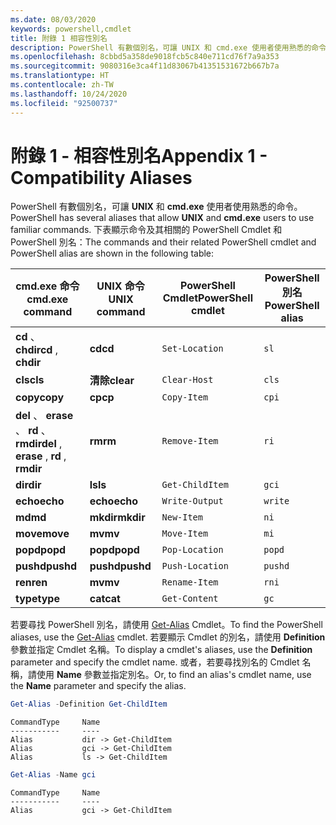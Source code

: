 ```yaml
---
ms.date: 08/03/2020
keywords: powershell,cmdlet
title: 附錄 1 相容性別名
description: PowerShell 有數個別名，可讓 UNIX 和 cmd.exe 使用者使用熟悉的命令。
ms.openlocfilehash: 8cbbd5a358de9018fcb5c840e711cd76f7a9a353
ms.sourcegitcommit: 9080316e3ca4f11d83067b41351531672b667b7a
ms.translationtype: HT
ms.contentlocale: zh-TW
ms.lasthandoff: 10/24/2020
ms.locfileid: "92500737"
---
```

# <a name="appendix-1---compatibility-aliases"></a><span data-ttu-id="09f7c-104">附錄 1 - 相容性別名</span><span class="sxs-lookup"><span data-stu-id="09f7c-104">Appendix 1 - Compatibility Aliases</span></span>

<span data-ttu-id="09f7c-105">PowerShell 有數個別名，可讓 **UNIX** 和 **cmd.exe** 使用者使用熟悉的命令。</span><span class="sxs-lookup"><span data-stu-id="09f7c-105">PowerShell has several aliases that allow **UNIX** and **cmd.exe** users to use familiar commands.</span></span>
<span data-ttu-id="09f7c-106">下表顯示命令及其相關的 PowerShell Cmdlet 和 PowerShell 別名：</span><span class="sxs-lookup"><span data-stu-id="09f7c-106">The commands and their related PowerShell cmdlet and PowerShell alias are shown in the following table:</span></span>

|            <span data-ttu-id="09f7c-107">cmd.exe 命令</span><span class="sxs-lookup"><span data-stu-id="09f7c-107">cmd.exe command</span></span>            | <span data-ttu-id="09f7c-108">UNIX 命令</span><span class="sxs-lookup"><span data-stu-id="09f7c-108">UNIX command</span></span> | <span data-ttu-id="09f7c-109">PowerShell Cmdlet</span><span class="sxs-lookup"><span data-stu-id="09f7c-109">PowerShell cmdlet</span></span> | <span data-ttu-id="09f7c-110">PowerShell 別名</span><span class="sxs-lookup"><span data-stu-id="09f7c-110">PowerShell alias</span></span> |
| ------------------------------------- | ------------ | ----------------- | ---------------- |
| <span data-ttu-id="09f7c-111">**cd** 、 **chdir**</span><span class="sxs-lookup"><span data-stu-id="09f7c-111">**cd** , **chdir**</span></span>                     | <span data-ttu-id="09f7c-112">**cd**</span><span class="sxs-lookup"><span data-stu-id="09f7c-112">**cd**</span></span>       | `Set-Location`    | `sl`             |
| <span data-ttu-id="09f7c-113">**cls**</span><span class="sxs-lookup"><span data-stu-id="09f7c-113">**cls**</span></span>                               | <span data-ttu-id="09f7c-114">**清除**</span><span class="sxs-lookup"><span data-stu-id="09f7c-114">**clear**</span></span>    | `Clear-Host`      | `cls`            |
| <span data-ttu-id="09f7c-115">**copy**</span><span class="sxs-lookup"><span data-stu-id="09f7c-115">**copy**</span></span>                              | <span data-ttu-id="09f7c-116">**cp**</span><span class="sxs-lookup"><span data-stu-id="09f7c-116">**cp**</span></span>       | `Copy-Item`       | `cpi`            |
| <span data-ttu-id="09f7c-117">**del** 、 **erase** 、 **rd** 、 **rmdir**</span><span class="sxs-lookup"><span data-stu-id="09f7c-117">**del** , **erase** , **rd** , **rmdir**</span></span> | <span data-ttu-id="09f7c-118">**rm**</span><span class="sxs-lookup"><span data-stu-id="09f7c-118">**rm**</span></span>       | `Remove-Item`     | `ri`             |
| <span data-ttu-id="09f7c-119">**dir**</span><span class="sxs-lookup"><span data-stu-id="09f7c-119">**dir**</span></span>                               | <span data-ttu-id="09f7c-120">**ls**</span><span class="sxs-lookup"><span data-stu-id="09f7c-120">**ls**</span></span>       | `Get-ChildItem`   | `gci`            |
| <span data-ttu-id="09f7c-121">**echo**</span><span class="sxs-lookup"><span data-stu-id="09f7c-121">**echo**</span></span>                              | <span data-ttu-id="09f7c-122">**echo**</span><span class="sxs-lookup"><span data-stu-id="09f7c-122">**echo**</span></span>     | `Write-Output`    | `write`          |
| <span data-ttu-id="09f7c-123">**md**</span><span class="sxs-lookup"><span data-stu-id="09f7c-123">**md**</span></span>                                | <span data-ttu-id="09f7c-124">**mkdir**</span><span class="sxs-lookup"><span data-stu-id="09f7c-124">**mkdir**</span></span>    | `New-Item`        | `ni`             |
| <span data-ttu-id="09f7c-125">**move**</span><span class="sxs-lookup"><span data-stu-id="09f7c-125">**move**</span></span>                              | <span data-ttu-id="09f7c-126">**mv**</span><span class="sxs-lookup"><span data-stu-id="09f7c-126">**mv**</span></span>       | `Move-Item`       | `mi`             |
| <span data-ttu-id="09f7c-127">**popd**</span><span class="sxs-lookup"><span data-stu-id="09f7c-127">**popd**</span></span>                              | <span data-ttu-id="09f7c-128">**popd**</span><span class="sxs-lookup"><span data-stu-id="09f7c-128">**popd**</span></span>     | `Pop-Location`    | `popd`           |
| <span data-ttu-id="09f7c-129">**pushd**</span><span class="sxs-lookup"><span data-stu-id="09f7c-129">**pushd**</span></span>                             | <span data-ttu-id="09f7c-130">**pushd**</span><span class="sxs-lookup"><span data-stu-id="09f7c-130">**pushd**</span></span>    | `Push-Location`   | `pushd`          |
| <span data-ttu-id="09f7c-131">**ren**</span><span class="sxs-lookup"><span data-stu-id="09f7c-131">**ren**</span></span>                               | <span data-ttu-id="09f7c-132">**mv**</span><span class="sxs-lookup"><span data-stu-id="09f7c-132">**mv**</span></span>       | `Rename-Item`     | `rni`            |
| <span data-ttu-id="09f7c-133">**type**</span><span class="sxs-lookup"><span data-stu-id="09f7c-133">**type**</span></span>                              | <span data-ttu-id="09f7c-134">**cat**</span><span class="sxs-lookup"><span data-stu-id="09f7c-134">**cat**</span></span>      | `Get-Content`     | `gc`             |

<span data-ttu-id="09f7c-135">若要尋找 PowerShell 別名，請使用 [Get-Alias](xref:Microsoft.PowerShell.Utility.Get-Alias) Cmdlet。</span><span class="sxs-lookup"><span data-stu-id="09f7c-135">To find the PowerShell aliases, use the [Get-Alias](xref:Microsoft.PowerShell.Utility.Get-Alias) cmdlet.</span></span> <span data-ttu-id="09f7c-136">若要顯示 Cmdlet 的別名，請使用 **Definition** 參數並指定 Cmdlet 名稱。</span><span class="sxs-lookup"><span data-stu-id="09f7c-136">To display a cmdlet's aliases, use the **Definition** parameter and specify the cmdlet name.</span></span>
<span data-ttu-id="09f7c-137">或者，若要尋找別名的 Cmdlet 名稱，請使用 **Name** 參數並指定別名。</span><span class="sxs-lookup"><span data-stu-id="09f7c-137">Or, to find an alias's cmdlet name, use the **Name** parameter and specify the alias.</span></span>

```powershell
Get-Alias -Definition Get-ChildItem
```

```Output
CommandType     Name
-----------     ----
Alias           dir -> Get-ChildItem
Alias           gci -> Get-ChildItem
Alias           ls -> Get-ChildItem
```

```powershell
Get-Alias -Name gci
```

```Output
CommandType     Name
-----------     ----
Alias           gci -> Get-ChildItem
```
